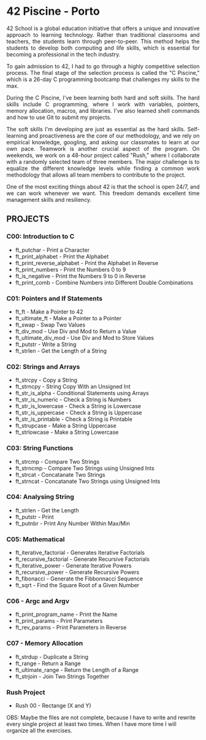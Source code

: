 # 42 Piscine - Porto
<p align="justify">
42 School is a global education initiative that offers a unique and innovative approach to learning technology. Rather than traditional classrooms and teachers, the students learn through peer-to-peer. This method helps the students to develop both computing and life skills, which is essential for becoming a professional in the tech industry.
</p>
<p align="justify">
To gain admission to 42, I had to go through a highly competitive selection process. The final stage of the selection process is called the "C Piscine," which is a 26-day C programming bootcamp that challenges my skills to the max.
</p>
<p align="justify">
During the C Piscine, I've been learning both hard and soft skills. The hard skills include C programming, where I work with variables, pointers, memory allocation, macros, and libraries. I've also learned shell commands and how to use Git to submit my projects.
</p>
<p align="justify">
The soft skills I'm developing are just as essential as the hard skills. Self-learning and proactiveness are the core of our methodology, and we rely on empirical knowledge, googling, and asking our classmates to learn at our own pace. Teamwork is another crucial aspect of the program. On weekends, we work on a 48-hour project called "Rush," where I collaborate with a randomly selected team of three members. The major challenge is to equalize the different knowledge levels while finding a common work methodology that allows all team members to contribute to the project.
</p>
<p align="justify">
One of the most exciting things about 42 is that the school is open 24/7, and we can work whenever we want. This freedom demands excellent time management skills and resiliency.
</p>

## PROJECTS

### C00: Introduction to C
- ft_putchar - Print a Character
- ft_print_alphabet - Print the Alphabet
- ft_print_reverse_alphabet - Print the Alphabet in Reverse
- ft_print_numbers - Print the Numbers 0 to 9
- ft_is_negative - Print the Numbers 9 to 0 in Reverse
- ft_print_comb - Combine Numbers into Different Double Combinations

### C01: Pointers and If Statements
- ft_ft - Make a Pointer to 42
- ft_ultimate_ft - Make a Pointer to a Pointer
- ft_swap - Swap Two Values
- ft_div_mod - Use Div and Mod to Return a Value
- ft_ultimate_div_mod - Use Div and Mod to Store Values
- ft_putstr - Write a String
- ft_strlen - Get the Length of a String

### C02: Strings and Arrays
- ft_strcpy - Copy a String
- ft_strncpy - String Copy With an Unsigned Int
- ft_str_is_alpha - Conditional Statements using Arrays
- ft_str_is_numeric - Check a String is Numbers
- ft_str_is_lowercase - Check a String is Lowercase
- ft_str_is_uppercase - Check a String is Uppercase
- ft_str_is_printable - Check a String is Printable
- ft_strupcase - Make a String Uppercase
- ft_strlowcase - Make a String Lowercase

### C03: String Functions
- ft_strcmp - Compare Two Strings
- ft_strncmp - Compare Two Strings using Unsigned Ints
- ft_strcat - Concatanate Two Strings
- ft_strncat - Concatanate Two Strings using Unsigned Ints

### C04: Analysing String
- ft_strlen - Get the Length
- ft_putstr - Print
- ft_putnbr - Print Any Number Within Max/Min

### C05: Mathematical
- ft_iterative_factorial - Generates Iterative Factorials
- ft_recursive_factorial - Generate Recursive Factorials
- ft_iterative_power - Generate Iterative Powers
- ft_recursive_power - Generate Recursive Powers
- ft_fibonacci - Generate the Fibbonnacci Sequence
- ft_sqrt - Find the Square Root of a Given Number

### C06 - Argc and Argv
- ft_print_program_name - Print the Name
- ft_print_params - Print Parameters
- ft_rev_params - Print Parameters in Reverse

### C07 - Memory Allocation
- ft_strdup - Duplicate a String
- ft_range - Return a Range
- ft_ultimate_range - Return the Length of a Range
- ft_strjoin - Join Two Strings Together

### Rush Project
- Rush 00 - Rectange (X and Y)


OBS: Maybe the files are not complete, because I have to write and rewrite every single project at least two times. When I have more time I will organize all the exercises.
